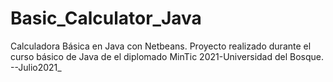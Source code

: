 # Basic_Calculator_Java
Calculadora Básica en Java con Netbeans. Proyecto realizado durante el curso básico de Java de el diplomado MinTic 2021-Universidad del Bosque.
--Julio2021_
